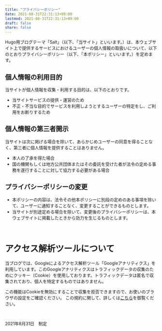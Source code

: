 ```yaml
---
title: "プライバシーポリシー"
date: 2021-08-31T22:31:13+09:00
lastmod: 2021-08-31T22:31:13+09:00
draft: false
share: false
---
```


Hugo用ブログテーマ「Salt」（以下、「当サイト」といいます。）は、本ウェブサイト上で提供するサービスにおけるユーザーの個人情報の取扱いについて、以下のとおりプライバシーポリシー（以下、「本ポリシー」といいます。）を定めます。

## 個人情報の利用目的
当サイトが個人情報を収集・利用する目的は、以下のとおりです。

- 当サイトサービスの提供・運営のため
- 不正・不当な目的でサービスを利用しようとするユーザーの特定をし、ご利用をお断りするため

## 個人情報の第三者開示
当サイトは次に掲げる場合を除いて、あらかじめユーザーの同意を得ることなく、第三者に個人情報を提供することはありません。
- 本人の了承を得た場合
- 国の機関もしくは地方公共団体またはその委託を受けた者が法令の定める事務を遂行することに対して協力する必要がある場合

## プライバシーポリシーの変更
- 本ポリシーの内容は、法令その他本ポリシーに別段の定めのある事項を除いて、ユーザーに通知することなく、変更することができるものとします。
- 当サイトが別途定める場合を除いて、変更後のプライバシーポリシーは、本ウェブサイトに掲載したときから効力を生じるものとします。

<br>

# アクセス解析ツールについて
当ブログでは、Googleによるアクセス解析ツール「Googleアナリティクス」を利用しています。このGoogleアナリティクスはトラフィックデータの収集のためにクッキー（Cookie）を使用しております。トラフィックデータは匿名で収集されており、個人を特定するものではありません。

この機能はCookieを無効にすることで収集を拒否できますので、お使いのブラウザの設定をご確認ください。
この規約に関して、詳しくは[こちら](https://marketingplatform.google.com/about/analytics/terms/jp/)を御覧ください。

<br>

2021年8月31日　制定
